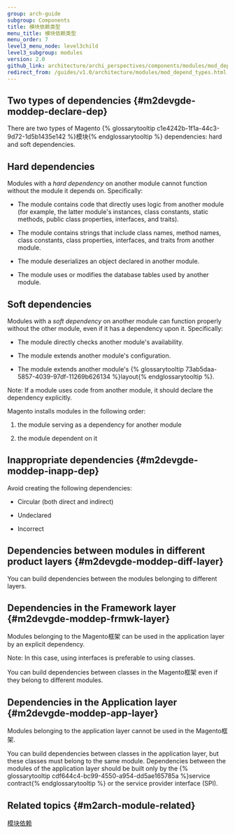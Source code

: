 ```yaml
---
group: arch-guide
subgroup: Components
title: 模块依赖类型
menu_title: 模块依赖类型
menu_order: 7
level3_menu_node: level3child
level3_subgroup: modules
version: 2.0
github_link: architecture/archi_perspectives/components/modules/mod_depend_types.md
redirect_from: /guides/v1.0/architecture/modules/mod_depend_types.html
---
```


## Two types of dependencies {#m2devgde-moddep-declare-dep}

There are two types of Magento {% glossarytooltip c1e4242b-1f1a-44c3-9d72-1d5b1435e142 %}模块{% endglossarytooltip %} dependencies: hard and soft dependencies.

## Hard dependencies

Modules with a *hard dependency* on another module cannot function without the module it depends on. Specifically:

* The module contains code that directly uses logic from another module  (for example, the latter module's instances, class constants, static methods, public class properties, interfaces, and traits).

* The module contains strings that include class names, method names, class constants, class properties, interfaces, and traits from another module.

* The module deserializes an object declared in another module.

* The module uses or modifies the database tables used by another module.

## Soft dependencies

Modules with a *soft dependency* on another module can function properly without the other module, even if it has a dependency upon it. Specifically:

* The module directly checks another module's availability.

* The module extends another module's configuration.

* The module extends another module's {% glossarytooltip 73ab5daa-5857-4039-97df-11269b626134 %}layout{% endglossarytooltip %}.

<div class="bs-callout bs-callout-warning" id="warning">
  <p>
    Note: If a module uses code from another module, it should declare the dependency explicitly.
  </p>
</div>

Magento installs modules in the following order:

1) the module serving as a dependency for another module

2) the module dependent on it

## Inappropriate dependencies {#m2devgde-moddep-inapp-dep}

Avoid creating the following dependencies:

* Circular (both direct and indirect)

* Undeclared

* Incorrect

## Dependencies between modules in different product layers {#m2devgde-moddep-diff-layer}

You can build dependencies between the modules belonging to different layers.

## Dependencies in the Framework layer {#m2devgde-moddep-frmwk-layer}

Modules belonging to the Magento框架 can be used in the application layer by an explicit dependency.

<div class="bs-callout bs-callout-info" id="info">
  <p>Note: In this case, using interfaces is preferable to using classes. </p>
  <p>You can build dependencies between classes in the Magento框架 even if they belong to different modules.</p>
</div>

## Dependencies in the Application layer {#m2devgde-moddep-app-layer}
Modules belonging to the application layer cannot be used in the Magento框架.

You can build dependencies between classes in the application layer, but these classes must belong to the same module. Dependencies between the modules of the application layer should be built only by the {% glossarytooltip cdf644c4-bc99-4550-a954-dd5ae165785a %}service contract{% endglossarytooltip %} or the service provider interface (SPI).

## Related topics {#m2arch-module-related}

<a href="{{ page.baseurl }}/architecture/archi_perspectives/components/modules/mod_depend.html">模块依赖</a>
